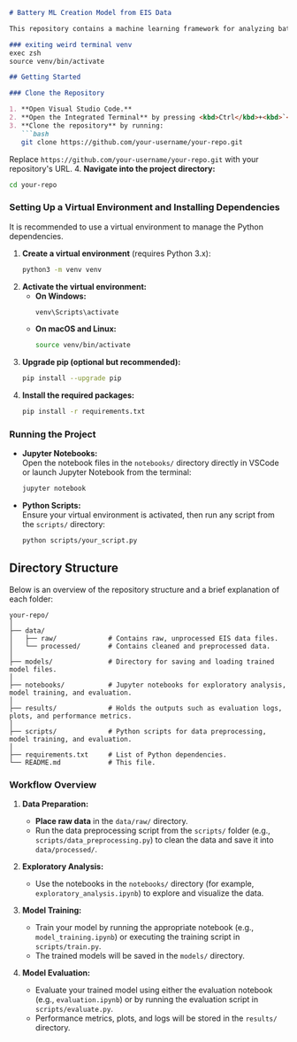 ```markdown
# Battery ML Creation Model from EIS Data

This repository contains a machine learning framework for analyzing battery performance using Electrochemical Impedance Spectroscopy (EIS) data. It includes data processing scripts, model training and evaluation code, and Jupyter notebooks for exploratory analysis.

### exiting weird terminal venv
exec zsh    
source venv/bin/activate            

## Getting Started

### Clone the Repository

1. **Open Visual Studio Code.**
2. **Open the Integrated Terminal** by pressing <kbd>Ctrl</kbd>+<kbd>`</kbd> (or via the menu: *View > Terminal*).
3. **Clone the repository** by running:
   ```bash
   git clone https://github.com/your-username/your-repo.git
   ```
   Replace `https://github.com/your-username/your-repo.git` with your repository's URL.
4. **Navigate into the project directory:**
   ```bash
   cd your-repo
   ```

### Setting Up a Virtual Environment and Installing Dependencies

It is recommended to use a virtual environment to manage the Python dependencies.

1. **Create a virtual environment** (requires Python 3.x):
   ```bash
   python3 -m venv venv
   ```
2. **Activate the virtual environment:**
   - **On Windows:**
     ```bash
     venv\Scripts\activate
     ```
   - **On macOS and Linux:**
     ```bash
     source venv/bin/activate
     ```
3. **Upgrade pip (optional but recommended):**
   ```bash
   pip install --upgrade pip
   ```
4. **Install the required packages:**
   ```bash
   pip install -r requirements.txt
   ```

### Running the Project

- **Jupyter Notebooks:**  
  Open the notebook files in the `notebooks/` directory directly in VSCode or launch Jupyter Notebook from the terminal:
  ```bash
  jupyter notebook
  ```
- **Python Scripts:**  
  Ensure your virtual environment is activated, then run any script from the `scripts/` directory:
  ```bash
  python scripts/your_script.py
  ```

## Directory Structure

Below is an overview of the repository structure and a brief explanation of each folder:

```
your-repo/
│
├── data/                
│   ├── raw/             # Contains raw, unprocessed EIS data files.
│   └── processed/       # Contains cleaned and preprocessed data.
│
├── models/              # Directory for saving and loading trained model files.
│
├── notebooks/           # Jupyter notebooks for exploratory analysis, model training, and evaluation.
│
├── results/             # Holds the outputs such as evaluation logs, plots, and performance metrics.
│
├── scripts/             # Python scripts for data preprocessing, model training, and evaluation.
│
├── requirements.txt     # List of Python dependencies.
└── README.md            # This file.
```

### Workflow Overview

1. **Data Preparation:**
   - **Place raw data** in the `data/raw/` directory.
   - Run the data preprocessing script from the `scripts/` folder (e.g., `scripts/data_preprocessing.py`) to clean the data and save it into `data/processed/`.

2. **Exploratory Analysis:**
   - Use the notebooks in the `notebooks/` directory (for example, `exploratory_analysis.ipynb`) to explore and visualize the data.

3. **Model Training:**
   - Train your model by running the appropriate notebook (e.g., `model_training.ipynb`) or executing the training script in `scripts/train.py`.
   - The trained models will be saved in the `models/` directory.

4. **Model Evaluation:**
   - Evaluate your trained model using either the evaluation notebook (e.g., `evaluation.ipynb`) or by running the evaluation script in `scripts/evaluate.py`.
   - Performance metrics, plots, and logs will be stored in the `results/` directory.

```